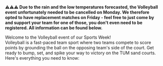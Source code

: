 **⚠️⚠️⚠️ Due to the rain and the low temperatures forecasted, the Volleyball event unfortunately needed to be cancelled on Monday. We therefore opted to have replacement matches on Friday - feel free to just come by and support your team for one of those, you don't even need to be registered. All information can be found below.**

Welcome to the Volleyball event of our Sports Week!\
Volleyball is a fast-paced team sport where two teams compete to score points by grounding the ball on the opposing team's side of the court.
Get ready to bump, set, and spike your way to victory on the TUM sand courts.\
Here's everything you need to know: